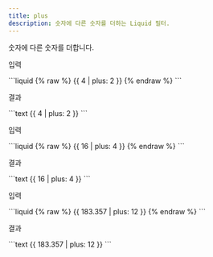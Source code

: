 ```yaml
---
title: plus
description: 숫자에 다른 숫자를 더하는 Liquid 필터.
---
```


숫자에 다른 숫자를 더합니다.

<p class="code-label">입력</p>
```liquid
{% raw %}
{{ 4 | plus: 2 }}
{% endraw %}
```

<p class="code-label">결과</p>
```text
{{ 4 | plus: 2 }}
```

<p class="code-label">입력</p>
```liquid
{% raw %}
{{ 16 | plus: 4 }}
{% endraw %}
```

<p class="code-label">결과</p>
```text
{{ 16 | plus: 4 }}
```

<p class="code-label">입력</p>
```liquid
{% raw %}
{{ 183.357 | plus: 12 }}
{% endraw %}
```

<p class="code-label">결과</p>
```text
{{ 183.357 | plus: 12 }}
```
